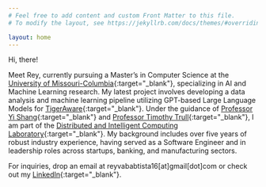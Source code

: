 ```yaml
---
# Feel free to add content and custom Front Matter to this file.
# To modify the layout, see https://jekyllrb.com/docs/themes/#overriding-theme-defaults

layout: home
---
```

Hi, there!

Meet Rey, currently pursuing a Master’s in Computer Science at the [University of Missouri-Columbia](https://missouri.edu){:target="_blank"}, specializing in AI and Machine Learning research. My latest project involves developing a data analysis and machine learning pipeline utilizing GPT-based Large Language Models for [TigerAware](https://tigeraware.com){:target="_blank"}. Under the guidance of [Professor Yi Shang](https://engineering.missouri.edu/faculty/yi-shang/){:target="_blank"} and [Professor Timothy Trull](https://psychology.missouri.edu/people/trull){:target="_blank"}, I am part of the [Distributed and Intelligent Computing Laboratory](http://dslsrv1.rnet.missouri.edu){:target="_blank"}. My background includes over five years of robust industry experience, having served as a Software Engineer and in leadership roles across startups, banking, and manufacturing sectors.

For inquiries, drop an email at reyvababtista16[at]gmail[dot]com or check out my [LinkedIn](https://www.linkedin.com/in/reyvababtista/){:target="_blank"}.